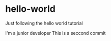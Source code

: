 # hello-world
Just following the hello world tutorial

I'm a junior developer 
This is a seccond commit
